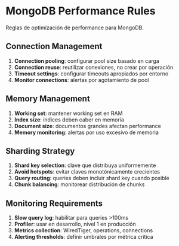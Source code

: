 # MongoDB Performance Rules

Reglas de optimización de performance para MongoDB.

## Connection Management
1. **Connection pooling**: configurar pool size basado en carga
2. **Connection reuse**: reutilizar conexiones, no crear por operación
3. **Timeout settings**: configurar timeouts apropiados por entorno
4. **Monitor connections**: alertas por agotamiento de pool

## Memory Management
1. **Working set**: mantener working set en RAM
2. **Index size**: índices deben caber en memoria
3. **Document size**: documentos grandes afectan performance
4. **Memory monitoring**: alertas por uso excesivo de memoria

## Sharding Strategy
1. **Shard key selection**: clave que distribuya uniformemente
2. **Avoid hotspots**: evitar claves monotónicamente crecientes
3. **Query routing**: queries deben incluir shard key cuando posible
4. **Chunk balancing**: monitorear distribución de chunks

## Monitoring Requirements
1. **Slow query log**: habilitar para queries >100ms
2. **Profiler**: usar en desarrollo, nivel 1 en producción
3. **Metrics collection**: WiredTiger, operations, connections
4. **Alerting thresholds**: definir umbrales por métrica crítica